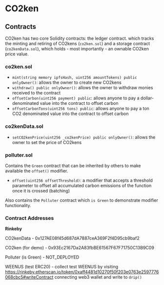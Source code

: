 # CO2ken

## Contracts

CO2ken has two core Solidity contracts: the ledger contract. which tracks the minting and retiring of CO2kens (`co2ken.sol`) and a storage contract (`co2kenData.sol`), which holds - most importantly - an ownable CO2ken price value.

### co2ken.sol

- `mint(string memory ipfsHash, uint256 amountTokens) public onlyOwner()`: allows the owner to create new CO2kens
- `withdraw() public onlyOwner()`: allows the owner to withdraw monies received to the contract
- `offsetCarbon(uint256 payment) public`: allows anyone to pay a dollar-denominated value into the contract to offset carbon
- `offsetCarbonTons(uint256 tons) public`: allows anyone to pay a ton CO2 denominated value into the contract to offset carbon

### co2kenData.sol

- `setCO2kenPrice(uint256 _co2kenPrice) public onlyOwner()`: allows the owner to set the price of CO2kens

### polluter.sol

Contains the `Green` contract that can be inherited by others to make available the `offset()` modifier.

- `offset(uint256 offsetThreshold)`: a modifier that accepts a threshold parameter to offset all accumulated carbon emissions of the function once it is crossed (batching)

Also contains the `Polluter` contract which `is Green` to demonstrate modifier functionality.

### Contract Addresses

**Rinkeby**

CO2kenData - 0x127AE08f45d687dA7887ceA369F2f4D95cb9baf2

CO2ken (for demo) - 0x93Ec2167Da2A83fbBE61567F67F71750C13B9C09

Polluter (is Green) - NOT_DEPLOYED

WEENUS (test ERC20) - collect test WEENUS by visiting https://rinkeby.etherscan.io/token/0xaff4481d10270f50f203e0763e2597776068cbc5#writeContract connecting web3 wallet and write to `drip()`
